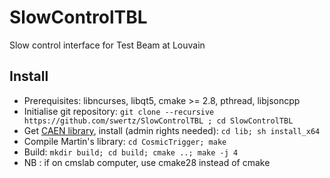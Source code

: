 # SlowControlTBL
Slow control interface for Test Beam at Louvain

## Install
- Prerequisites: libncurses, libqt5, cmake >= 2.8, pthread, libjsoncpp
- Initialise git repository: `git clone --recursive https://github.com/swertz/SlowControlTBL ; cd SlowControlTBL`
- Get [CAEN library](http://www.caen.it/jsp/Template2/CaenProd.jsp?parent=38&idmod=689&downloadSoftwareFileId=11059), install (admin rights needed): `cd lib; sh install_x64`
- Compile Martin's library: `cd CosmicTrigger; make`
- Build: `mkdir build; cd build; cmake ..; make -j 4` 
- NB : if on cmslab computer, use cmake28 instead of cmake
